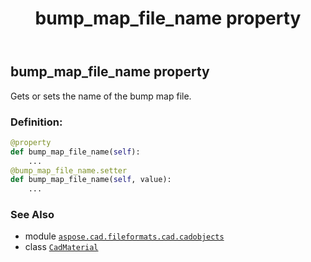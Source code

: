 ﻿---
title: bump_map_file_name property
second_title: Aspose.CAD for Python via .NET API References
description: 
type: docs
weight: 210
url: /python-net/aspose.cad.fileformats.cad.cadobjects/cadmaterial/bump_map_file_name/
is_root: false
---

## bump_map_file_name property


Gets or sets the name of the bump map file.
### Definition:
```python
@property
def bump_map_file_name(self):
    ...
@bump_map_file_name.setter
def bump_map_file_name(self, value):
    ...
```

### See Also
* module [`aspose.cad.fileformats.cad.cadobjects`](../../)
* class [`CadMaterial`](/cad/python-net/aspose.cad.fileformats.cad.cadobjects/cadmaterial)
